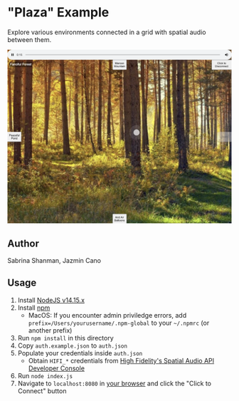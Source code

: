 # "Plaza" Example

Explore various environments connected in a grid with spatial audio between them.

!["Plaza" Example Screenshot](./screenshot.png)

## Author

Sabrina Shanman, Jazmin Cano

## Usage

1. Install [NodeJS v14.15.x](https://nodejs.org/en/)
2. Install [npm](https://docs.npmjs.com/getting-started/configuring-your-local-environment)
    - MacOS: If you encounter admin priviledge errors, add `prefix=/Users/yourusername/.npm-global` to your `~/.npmrc` (or another prefix)
2. Run `npm install` in this directory
3. Copy `auth.example.json` to `auth.json`
4. Populate your credentials inside `auth.json`
    - Obtain `HIFI_*` credentials from [High Fidelity's Spatial Audio API Developer Console](https://account.highfidelity.com/dev/account)
5. Run `node index.js`
6. Navigate to `localhost:8080` in [your browser](https://www.highfidelity.com/knowledge/what-devices-are-compatible) and click the "Click to Connect" button
